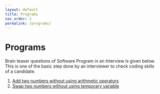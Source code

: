 ```yaml
---
layout: default
title: Programs
nav_order: 1
permalink: /programs/
---
```


# Programs

Brain teaser questions of Software Program in an Interview is given below.
This is one of the basic step done by an interviewer to check coding skills
of a candidate.

1. [Add two numbers without using arithmetic operators](Add-two-numbers-without-using-arithemetic-operators.html)
2. [Swap two numbers without using temporary variable](Swap-two-numbers-without-using-temporary-variable.html)
